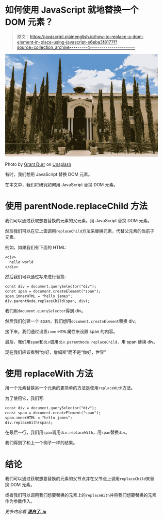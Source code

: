 # 如何使用 JavaScript 就地替换一个 DOM 元素？

> 原文：<https://javascript.plainenglish.io/how-to-replace-a-dom-element-in-place-using-javascript-e6aba3f8177f?source=collection_archive---------4----------------------->

![](img/3e77dce1feacf13d702c9544f52160e3.png)

Photo by [Grant Durr](https://unsplash.com/@blizzard88?utm_source=medium&utm_medium=referral) on [Unsplash](https://unsplash.com?utm_source=medium&utm_medium=referral)

有时，我们想用 JavaScript 替换 DOM 元素。

在本文中，我们将研究如何用 JavaScript 替换 DOM 元素。

# 使用 parentNode.replaceChild 方法

我们可以通过获取想要替换的元素的父元素，用 JavaScript 替换 DOM 元素。

然后我们可以在它上面调用`replaceChild`方法来替换元素，代替父元素的当前子元素。

例如，如果我们有下面的 HTML:

```
<div>
  hello world
</div>
```

然后我们可以通过写来进行替换:

```
const div = document.querySelector("div");
const span = document.createElement("span");
span.innerHTML = "hello james";
div.parentNode.replaceChild(span, div);
```

我们用`document.querySelector`得到 div。

然后我们创建一个 span，我们想用`document.createElement`替换 div。

接下来，我们通过设置`innerHTML`属性来设置 span 的内容。

最后，我们用`span`和`div`调用`div.parentNode.replaceChild`，用 span 替换 div。

现在我们应该看到“你好，詹姆斯”而不是“你好，世界”

# 使用 replaceWith 方法

用一个元素替换另一个元素的更简单的方法是使用`replaceWith`方法。

为了使用它，我们写:

```
const div = document.querySelector("div");
const span = document.createElement("span");
span.innerHTML = "hello james";
div.replaceWith(span);
```

在最后一行，我们用`span`调用`div.replaceWith`，用`span`替换`div`。

我们得到了和上一个例子一样的结果。

# 结论

我们可以通过获取想要替换的元素的父节点并在父节点上调用`replaceChild`来替换 DOM 元素。

或者我们可以调用我们想要替换的元素上的`replaceWith`并将我们想要替换的元素作为参数传入。

*更多内容看* [***说白了. io***](http://plainenglish.io/)